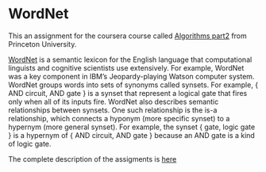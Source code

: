 # WordNet

This an assignment for the coursera course called [Algorithms part2](https://www.coursera.org/learn/algorithms-part2) from Princeton University.

[WordNet](https://wordnet.princeton.edu/) is a semantic lexicon for the English language that computational linguists and cognitive scientists use extensively. For example, WordNet was a key component in IBM’s Jeopardy-playing Watson computer system. WordNet groups words into sets of synonyms called synsets. For example, { AND circuit, AND gate } is a synset that represent a logical gate that fires only when all of its inputs fire. WordNet also describes semantic relationships between synsets. One such relationship is the is-a relationship, which connects a hyponym (more specific synset) to a hypernym (more general synset). For example, the synset { gate, logic gate } is a hypernym of { AND circuit, AND gate } because an AND gate is a kind of logic gate.

The complete description of the assigments is [here](https://coursera.cs.princeton.edu/algs4/assignments/wordnet/specification.php)
